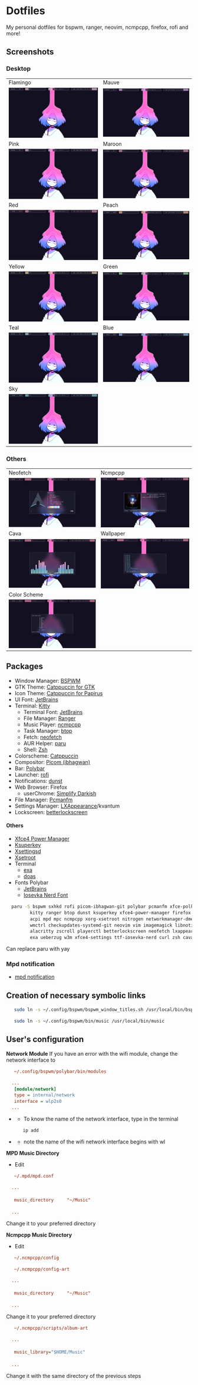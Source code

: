 # Dotfiles
My personal dotfiles for bspwm, ranger, neovim, ncmpcpp, firefox, rofi and more!

## Screenshots 
### Desktop
|  |  |
|-|-|
|Flamingo|Mauve|
| ![Flamingo](https://raw.githubusercontent.com/MoisesMP/dotfiles/main/Screenshots/Flamingo.png) | ![Mauve](https://raw.githubusercontent.com/MoisesMP/dotfiles/main/Screenshots/Mauve.png) |
|Pink|Maroon|
| ![Pink](https://raw.githubusercontent.com/MoisesMP/dotfiles/main/Screenshots/Pink.png) | ![Maroon](https://raw.githubusercontent.com/MoisesMP/dotfiles/main/Screenshots/Maroon.png) |
|Red|Peach|
| ![Red](https://raw.githubusercontent.com/MoisesMP/dotfiles/main/Screenshots/Red.png) | ![Peach](https://raw.githubusercontent.com/MoisesMP/dotfiles/main/Screenshots/Peach.png) |
|Yellow|Green|
| ![Yellow](https://raw.githubusercontent.com/MoisesMP/dotfiles/main/Screenshots/Yellow.png) | ![Green](https://raw.githubusercontent.com/MoisesMP/dotfiles/main/Screenshots/Green.png) |
|Teal|Blue|
| ![Teal](https://raw.githubusercontent.com/MoisesMP/dotfiles/main/Screenshots/Teal.png) | ![Blue](https://raw.githubusercontent.com/MoisesMP/dotfiles/main/Screenshots/Blue.png) |
|Sky|  |
| ![Sky](https://raw.githubusercontent.com/MoisesMP/dotfiles/main/Screenshots/Sky.png) |  |

### Others
|  |  |
|-|-|
|Neofetch|Ncmpcpp|
| ![Neofetch](https://raw.githubusercontent.com/MoisesMP/dotfiles/main/Screenshots/Neofetch.png) | ![Ncmpcpp](https://raw.githubusercontent.com/MoisesMP/dotfiles/main/Screenshots/Ncmpcpp.png) |
|Cava|Wallpaper|
| ![Cava](https://raw.githubusercontent.com/MoisesMP/dotfiles/main/Screenshots/Cava.png) | ![Wallpaper](https://raw.githubusercontent.com/MoisesMP/dotfiles/main/Screenshots/Wallpaper.png) |
|Color Scheme| |
| ![Color](https://raw.githubusercontent.com/MoisesMP/dotfiles/main/Screenshots/Color.png) |  |

## Packages
- Window Manager: [BSPWM](https://github.com/baskerville/bspwm) 
- GTK Theme: [Catppuccin for GTK](https://github.com/catppuccin/gtk)
- Icon Theme: [Catppuccin for Papirus](https://github.com/catppuccin/papirus-folders)
- UI Font: [JetBrains](https://www.jetbrains.com/es-es/lp/mono/) 
- Terminal: [Kitty](https://sw.kovidgoyal.net/kitty/) 
   - Terminal Font: [JetBrains](https://www.jetbrains.com/es-es/lp/mono/) 
   - File Manager: [Ranger](https://github.com/ranger/ranger) 
   - Music Player: [ncmpcpp](https://rybczak.net/ncmpcpp/) 
   - Task Manager: [btop](https://github.com/aristocratos/btop) 
   - Fetch: [neofetch](https://github.com/dylanaraps/neofetch) 
   - AUR Helper: [paru](https://github.com/Morganamilo/paru) 
   - Shell: [Zsh](https://www.zsh.org/)   
- Colorscheme: [Catppuccin](https://github.com/catppuccin/catppuccin) 
- Compositor: [Picom (ibhagwan)](https://github.com/ibhagwan/picom) 
- Bar: [Polybar](https://github.com/polybar/polybar) 
- Launcher: [rofi](https://github.com/davatorium/rofi)
- Notifications: [dunst](https://dunst-project.org/)
- Web Browser: Firefox
  - userChrome: [Simplify Darkish](https://github.com/CristianDragos/FirefoxThemes)  
- File Manager: [Pcmanfm](https://wiki.lxde.org/en/PCManFM) 
- Settings Manager: [LXAppearance](https://wiki.lxde.org/en/LXAppearance)/kvantum
- Lockscreen: [betterlockscreen](https://github.com/betterlockscreen/betterlockscreen) 
#### Others
- [Xfce4 Power Manager](https://docs.xfce.org/xfce/xfce4-power-manager/start)
- [Ksuperkey](https://github.com/hanschen/ksuperkey)
- [Xsettingsd](https://github.com/derat/xsettingsd)
- [Xsetroot](https://www.x.org/archive/X11R7.5/doc/man/man1/xsetroot.1.html)
- Terminal
   - [exa](https://github.com/ogham/exa)
   - [doas](https://github.com/slicer69/doas)
- Fonts Polybar
   - [JetBrains](https://www.jetbrains.com/es-es/lp/mono/)
   - [Iosevka Nerd Font](https://github.com/ryanoasis/nerd-fonts)
 
 
 ```sh
   paru -S bspwm sxhkd rofi picom-ibhagwan-git polybar pcmanfm xfce-polkit        \
          kitty ranger btop dunst ksuperkey xfce4-power-manager firefox          \
          acpi mpd mpc ncmpcpp xorg-xsetroot nitrogen networkmanager-dmenu-git   \
          wmctrl checkupdates-systemd-git neovim vim imagemagick libnotify xclip \
          alacritty zscroll playerctl betterlockscreen neofetch lxappearance     \
          exa ueberzug w3m xfce4-settings ttf-iosevka-nerd curl zsh cava
```
Can replace paru with yay

### Mpd notification

- [mpd notification](https://github.com/eworm-de/mpd-notification)


## Creation of necessary symbolic links
```sh
   sudo ln -s ~/.config/bspwm/bspwm_window_titles.sh /usr/local/bin/bspwm_window_title  - no longer required 
```


```sh
   sudo ln -s ~/.config/bspwm/bin/music /usr/local/bin/music
```

## User's configuration
**Network Module**
If you have an error with the wifi module, change the network interface to
```cfg
   ~/.config/bspwm/polybar/bin/modules
```
```cfg
  ...
   [module/network]
   type = internal/network
   interface = wlp2s0
  ...
 ```

   - - To know the name of the network interface, type in the terminal
      ```sh
         ip add
      ```
   - - note the name of the wifi network interface begins with wl

**MPD Music Directory**
- Edit
```cfg
   ~/.mpd/mpd.conf
```
```cfg
  ...
  
   music_directory     "~/Music"
  
  ...
 ```
Change it to your preferred directory

**Ncmpcpp Music Directory**
- Edit
```cfg
   ~/.ncmpcpp/config
```
```cfg
   ~/.ncmpcpp/config-art
```
```cfg
  ...
  
   music_directory     "~/Music"
  
  ...
 ```
 Change it to your preferred directory
```cfg
   ~/.ncmpcpp/scripts/album-art
```
```cfg
  ...
  
   music_library="$HOME/Music"
  
  ...
 ```
 Change it with the same directory of the previous steps
